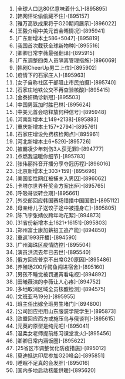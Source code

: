 
1. [全球人口达80亿意味着什么]-[895895]
1. [韩网评论偷偷藏不住]-[895157]
1. [雅万高铁成果将于G20期间展示]-[896022]
1. [王毅介绍中美元首会晤情况]-[895941]
1. [广东新增本土586+5047]-[895819]
1. [我国首次截获全球新物种]-[895516]
1. [卿卿日常李薇最强翻译]-[895915]
1. [广东调整四类人员隔离管理措施]-[896069]
1. [韩剧CheerUp男二上位]-[895902]
1. [疫情下的石家庄人]-[895963]
1. [女子自称社区干部阻止市民拍摄]-[895740]
1. [石家庄地铁公交不再查验核酸]-[895415]
1. [金泰妍确诊新冠]-[895503]
1. [中国男篮加时胜巴林]-[895624]
1. [中美元首会晤释放何种信号]-[895948]
1. [河南新增本土149+2138]-[895883]
1. [重庆新增本土157+2794]-[895761]
1. [石家庄增设免费核检网点]-[895961]
1. [河北新增本土6+529]-[895726]
1. [被霸凌少年刺伤3人获无罪]-[894777]
1. [点燃我温暖你细节]-[895783]
1. [张伟丽抖音开播分享夺冠历程]-[896016]
1. [北京新增本土303+159]-[895696]
1. [美国变性网红被捕关入男囚]-[896062]
1. [卡塔尔世界杯奖金方案出炉]-[895765]
1. [呼吸哥谈转会期]-[895661]
1. [外交部回应韩国赛场错播中国国歌]-[895112]
1. [母亲给儿子送饺子途中被撞身亡]-[895805]
1. [陈飞宇张婧仪跨年吻花絮]-[894873]
1. [31省份新增本土1621+16151]-[895803]
1. [郑州富士康加薪招工追产能]-[894850]
1. [重返1993开播]-[894590]
1. [广州海珠区疫情防控]-[895504]
1. [演员洪流去年已去世]-[895540]
1. [俄方回应普京不出席G20原因]-[895486]
1. [养殖场200斤鳄鱼闯进宿舍]-[895160]
1. [男孩不睡觉被罚通宵看电视]-[894892]
1. [田曦薇演的李薇让人心疼]-[894752]
1. [多地取消区域全员核酸检测]-[894575]
1. [文班亚马19分]-[895955]
1. [班主任出嫁全班男生堵门]-[894800]
1. [公司回应拒用山东服装学院学生]-[895873]
1. [欧盟回应西方或施压乌与俄谈判]-[895615]
1. [元英的原型是纯元吧]-[895041]
1. [温柔女老师提前练习课堂发火]-[895456]
1. [卿卿日常内涵饭圈]-[895622]
1. [25省区市调整优化防疫措施]-[895012]
1. [莫迪抵达印尼参加G20峰会]-[895851]
1. [睡眠不足真的会发胖]-[895016]
1. [国内多地启动核能供暖]-[895620]